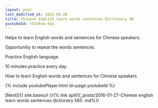 ```yaml
---
layout: post
last_modified_at: 2021-03-29
title: Chinese English learn words sentences Dictionary 90 
youtubeId: r5SXFow-4zw
---
```

 
 
Helps to learn English words and sentences for Chinese speakers.

Opportunitiy to repeat the words sentences. 

Practice English language. 
 
10 minutes practice every day. 
 
How to learn English words and sentences for Chinese speakers 
 
{% include youtubePlayer.html id=page.youtubeId %}
 
 
[Next]({{ site.baseurl }}{% link  split1/_posts/2016-01-27-Chinese english learn words sentences dictionary 565 .md%})
 
